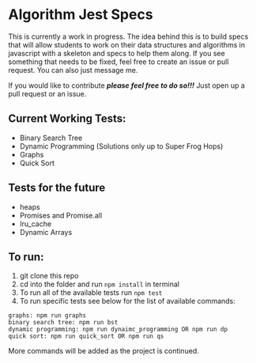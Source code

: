 # Algorithm Jest Specs
This is currently a work in progress. The idea behind this is to build specs that will allow students to work on their data structures and algorithms in javascript with a skeleton and specs to help them along. If you see something that needs to be fixed, feel free to create an issue or pull request. You can also just message me. 

If you would like to contribute ***please feel free to do so!!!*** Just open up a pull request or an issue.

## Current Working Tests:
  * Binary Search Tree
  * Dynamic Programming (Solutions only up to Super Frog Hops)
  * Graphs
  * Quick Sort

## Tests for the future
  * heaps
  * Promises and Promise.all
  * lru_cache
  * Dynamic Arrays


## To run:
1. git clone this repo
2. cd into the folder and run `npm install` in terminal
3. To run all of the available tests run `npm test`
4. To run specific tests see below for the list of available commands:

```
graphs: npm run graphs
binary search tree: npm run bst
dynamic programming: npm run dynaimc_programming OR npm run dp
quick sort: npm run quick_sort OR npm run qs
```

More commands will be added as the project is continued.